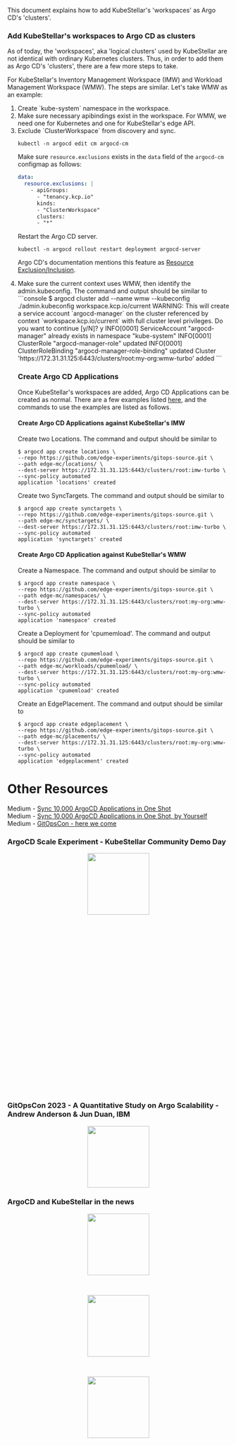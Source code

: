 This document explains how to add KubeStellar's 'workspaces' as Argo CD's 'clusters'.

### Add KubeStellar's workspaces to Argo CD as clusters
As of today, the 'workspaces', aka 'logical clusters' used by KubeStellar are not identical with ordinary Kubernetes clusters.
Thus, in order to add them as Argo CD's 'clusters', there are a few more steps to take.

For KubeStellar's Inventory Management Workspace (IMW) and Workload Management Workspace (WMW).
The steps are similar.
Let's take WMW as an example:

<ol>
<li>Create `kube-system` namespace in the workspace.</li>
<li>Make sure necessary apibindings exist in the workspace. 
For WMW, we need one for Kubernetes and one for KubeStellar's edge API.</li>
<li>Exclude `ClusterWorkspace` from discovery and sync.

```shell
kubectl -n argocd edit cm argocd-cm
```

Make sure `resource.exclusions` exists in the `data` field of the `argocd-cm` configmap as follows:
```yaml
data:
  resource.exclusions: |
    - apiGroups:
      - "tenancy.kcp.io"
      kinds:
      - "ClusterWorkspace"
      clusters:
      - "*"
```

Restart the Argo CD server.
```shell
kubectl -n argocd rollout restart deployment argocd-server
```

Argo CD's documentation mentions this feature as [Resource Exclusion/Inclusion](https://argo-cd.readthedocs.io/en/stable/operator-manual/declarative-setup/#resource-exclusioninclusion).
</li>
<li>Make sure the current context uses WMW, then identify the admin.kubeconfig.
The command and output should be similar to
```console
$ argocd cluster add --name wmw --kubeconfig ./admin.kubeconfig workspace.kcp.io/current
WARNING: This will create a service account `argocd-manager` on the cluster referenced by context `workspace.kcp.io/current` with full cluster level privileges. Do you want to continue [y/N]? y
INFO[0001] ServiceAccount "argocd-manager" already exists in namespace "kube-system"
INFO[0001] ClusterRole "argocd-manager-role" updated
INFO[0001] ClusterRoleBinding "argocd-manager-role-binding" updated
Cluster 'https://172.31.31.125:6443/clusters/root:my-org:wmw-turbo' added
```

### Create Argo CD Applications
Once KubeStellar's workspaces are added, Argo CD Applications can be created as normal.
There are a few examples listed [here](https://github.com/edge-experiments/gitops-source/tree/main/edge-mc),
and the commands to use the examples are listed as follows.

#### Create Argo CD Applications against KubeStellar's IMW
Create two Locations. The command and output should be similar to
```console
$ argocd app create locations \
--repo https://github.com/edge-experiments/gitops-source.git \
--path edge-mc/locations/ \
--dest-server https://172.31.31.125:6443/clusters/root:imw-turbo \
--sync-policy automated
application 'locations' created
```

Create two SyncTargets. The command and output should be similar to
```console
$ argocd app create synctargets \
--repo https://github.com/edge-experiments/gitops-source.git \
--path edge-mc/synctargets/ \
--dest-server https://172.31.31.125:6443/clusters/root:imw-turbo \
--sync-policy automated
application 'synctargets' created
```

#### Create Argo CD Application against KubeStellar's WMW
Create a Namespace. The command and output should be similar to
```console
$ argocd app create namespace \
--repo https://github.com/edge-experiments/gitops-source.git \
--path edge-mc/namespaces/ \
--dest-server https://172.31.31.125:6443/clusters/root:my-org:wmw-turbo \
--sync-policy automated
application 'namespace' created
```

Create a Deployment for 'cpumemload'. The command and output should be similar to
```console
$ argocd app create cpumemload \
--repo https://github.com/edge-experiments/gitops-source.git \
--path edge-mc/workloads/cpumemload/ \
--dest-server https://172.31.31.125:6443/clusters/root:my-org:wmw-turbo \
--sync-policy automated
application 'cpumemload' created
```

Create an EdgePlacement. The command and output should be similar to
```console
$ argocd app create edgeplacement \
--repo https://github.com/edge-experiments/gitops-source.git \
--path edge-mc/placements/ \
--dest-server https://172.31.31.125:6443/clusters/root:my-org:wmw-turbo \
--sync-policy automated
application 'edgeplacement' created
```
</li>
</ol>

# Other Resources
Medium - [Sync 10,000 ArgoCD Applications in One Shot](https://medium.com/itnext/sync-10-000-argo-cd-applications-in-one-shot-bfcda04abe5b)<br/>
Medium - [Sync 10,000 ArgoCD Applications in One Shot, by Yourself](https://medium.com/@filepp/how-to-sync-10-000-argo-cd-applications-in-one-shot-by-yourself-9e389ab9e8ad)<br/>
Medium - [GitOpsCon - here we come](https://medium.com/@clubanderson/gitopscon-here-we-come-9a8b8ffe2a33)<br/>
### ArgoCD Scale Experiment - KubeStellar Community Demo Day
<p align=center>
<div id="spinner1">
  <img width="140" height="140" src="../../../images/spinner.gif" class="centerImage">
</div>
<iframe class="centerImage" id="embed1" width="720" height="400" src="https://www.youtube.com/embed/7XuEJF7--Sc?start=90" title="YouTube video player" frameborder="0" allow="accelerometer; autoplay; clipboard-write; encrypted-media; gyroscope; picture-in-picture; web-share" allowfullscreen style="visibility:hidden;" onload= "document.getElementById('spinner1').style.display='none';document.getElementById('embed1').style.visibility='visible';document.getElementById('embed1').width='720';document.getElementById('embed1').height='400';"></iframe>
</p>

### GitOpsCon 2023 - A Quantitative Study on Argo Scalability - Andrew Anderson & Jun Duan, IBM
<p align=center>
<div id="spinner2">
  <img width="140" height="140" src="../../../images/spinner.gif" class="centerImage">
</div>
<iframe class="centerImage" id="embed2" width="0" height="0" src="https://www.youtube.com/embed/PB3OTXDjFjg" title="YouTube video player" frameborder="0" allow="accelerometer; autoplay; clipboard-write; encrypted-media; gyroscope; picture-in-picture; web-share" allowfullscreen style="visibility:hidden;" onload= "document.getElementById('spinner2').style.display='none';document.getElementById('embed2').style.visibility='visible';document.getElementById('embed2').width='720';document.getElementById('embed2').height='400';"></iframe>
</p>

### ArgoCD and KubeStellar in the news
<p align=center>
<div id="spinner3">
  <img width="140" height="140" src="../../../images/spinner.gif" class="centerImage">
</div>
<iframe class="centerImage" id="embed3" src="https://www.linkedin.com/embed/feed/update/urn:li:share:7031032280722632704" scrolling=no height="0" width="0" frameborder="0" allowfullscreen="" title="Embedded post" style="visibility:hidden;" onload= "document.getElementById('spinner3').style.display='none';document.getElementById('embed3').style.visibility='visible';document.getElementById('embed3').width='740';document.getElementById('embed3').height='400';"></iframe>
</p>
</br>
<p align=center>
<div id="spinner4">
  <img width="140" height="140" src="../../../images/spinner.gif" class="centerImage">
</div>
<iframe class="centerImage" id="embed4" src="https://www.linkedin.com/embed/feed/update/urn:li:share:7046166635367268352" scrolling=no height="0" width="0" frameborder="0" allowfullscreen="" title="Embedded post" style="visibility:hidden;" onload="document.getElementById('spinner4').style.display='none';document.getElementById('embed4').style.visibility='visible';document.getElementById('embed4').width='740';document.getElementById('embed4').height='400';"></iframe>
</p>
</br>
<p align=center>
<div id="spinner5">
  <img width="140" height="140" src="../../../images/spinner.gif" class="centerImage">
</div>
<iframe class="centerImage" id="embed5" src="https://www.linkedin.com/embed/feed/update/urn:li:share:7060337925300838400" scrolling=no height="0" width="0" frameborder="0" allowfullscreen="" title="Embedded post" style="visibility:hidden;" onload="document.getElementById('spinner5').style.display='none';document.getElementById('embed5').style.visibility='visible';document.getElementById('embed5').width='740';document.getElementById('embed5').height='400';"></iframe>
</p>

<style type="text/css">
.centerImage
{
 display: block;
 margin: auto;
}
</style>